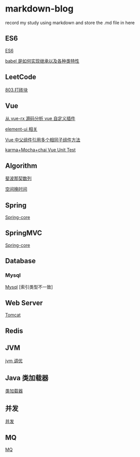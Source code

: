 # markdown-blog

record my study using markdown and store the .md file in here

## ES6

[ES6](./ES6.md)

[babel 是如何实现继承以及各种类特性](./babel%20是如何实现继承以及各种类特性.md)

## LeetCode

[803.打砖块](./leetcode/803.打砖块.md)

## Vue

[从 vue-rx 源码分析 vue 自定义插件]()

[element-ui 相关](./element-ui.md)

[Vue 中父组件引用多个相同子组件方法](./Vue中父组件引用多个相同子组件方法.md)

[karma+Mocha+chai Vue Unit Test](./karma+Mocha+chaiVueUnitTest.md)

## Algorithm

[斐波那契数列](./QuickFib.html)

[空间换时间](./空间换时间.md)

## Spring

[Spring-core](./Spring-Core.md)

## SpringMVC

[Spring-core](./Spring-MVC.md)

## Database

### Mysql

[Mysql](./mysql.md)
[索引类型不一致]

## Web Server

[Tomcat](./tomcat.md)

## Redis

## JVM

[jvm 调优](./jvm-optimize)

## Java 类加载器

[类加载器](./jvm-classloader.md)

## 并发

[并发](./juc.md)

## MQ

[MQ](./mq.md)
